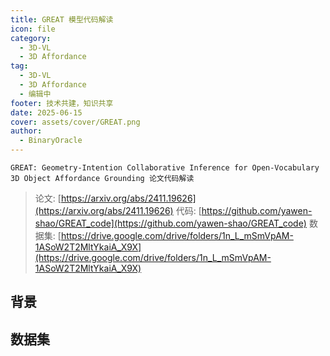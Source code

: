 ```yaml
---
title: GREAT 模型代码解读
icon: file
category:
  - 3D-VL
  - 3D Affordance
tag:
  - 3D-VL
  - 3D Affordance
  - 编辑中
footer: 技术共建，知识共享
date: 2025-06-15
cover: assets/cover/GREAT.png
author:
  - BinaryOracle
---
```


`GREAT: Geometry-Intention Collaborative Inference for Open-Vocabulary 3D Object Affordance Grounding 论文代码解读` 

<!-- more -->

> 论文: [https://arxiv.org/abs/2411.19626](https://arxiv.org/abs/2411.19626)
> 代码: [https://github.com/yawen-shao/GREAT_code](https://github.com/yawen-shao/GREAT_code)
> 数据集: [https://drive.google.com/drive/folders/1n_L_mSmVpAM-1ASoW2T2MltYkaiA_X9X](https://drive.google.com/drive/folders/1n_L_mSmVpAM-1ASoW2T2MltYkaiA_X9X)


## 背景

## 数据集



